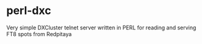 # perl-dxc
Very simple DXCluster telnet server written in PERL for reading and serving FT8 spots from Redpitaya

